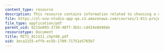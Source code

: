 ```yaml
---
content_type: resource
description: This resource contains information related to choosing a discount rate.
file: https://ol-ocw-studio-app-qa.s3.amazonaws.com/courses/1-011-project-evaluation-spring-2011/3eca2155effbec5b170971751e5765b7_MIT1_011S11_chpt08.pdf
file_type: application/pdf
parent_uid: 6215e093-3730-40f7-3b5c-cd424e8d46de
resourcetype: Document
title: MIT1_011S11_chpt08.pdf
uid: 3eca2155-effb-ec5b-1709-71751e5765b7
---
```

